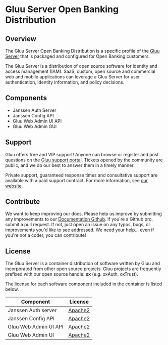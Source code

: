 # Gluu Server Open Banking Distribution

## Overview

The Gluu Server Open Banking Distribution is a specific profile of the [Gluu Server](https://gluu.org/docs/gluu-server) that is packaged and configured for Open Banking customers. 

The Gluu Server is a distribution of open source software for identity and access management (IAM). SaaS, custom, open source and commercial web and mobile applications can leverage a Gluu Server for user authentication, identity information, and policy decisions. 

## Components

- Janssen Auth Server
- Janssen Config API
- Gluu Web Admin UI API
- Gluu Web Admin GUI

## Support
Gluu offers free and VIP support! Anyone can browse or register and post questions on the [Gluu support portal](https://support.gluu.org). Tickets opened by the community are public, and we do our best to answer them in a timely manner. 

Private support, guaranteed response times and consultative support are available with a paid support contract. For more information, see [our website](https://gluu.org/pricing).

## Contribute 
We want to keep improving our docs. Please help us improve by submitting any improvements to our [Documentation Github](https://github.com/GluuFederation/docs-open-banking-prod). If you're a Github pro, submit a pull request. If not, just open an issue on any typos, bugs, or improvements you'd like to see addressed. We need your help... even if you're not a coder, you can contribute! 

## License
The Gluu Server is a container distribution of software written by Gluu and incorporated from other open source projects. Gluu projects are frequently prefixed with our open source handle: **ox** (e.g. oxAuth, oxTrust).

The license for each software component included in the container is listed below.

|	Component	|	License	            |
|-----------------------|---------------|
|	Janssen Auth server      | [Apache2](http://www.apache.org/licenses/LICENSE-2.0)|
|	Janssen Config API      | [Apache2](http://www.apache.org/licenses/LICENSE-2.0)|
| Gluu Web Admin UI API | [Apache2](http://www.apache.org/licenses/LICENSE-2.0) |
| Gluu Web Admin UI | [Apache2](http://www.apache.org/licenses/LICENSE-2.0) |
